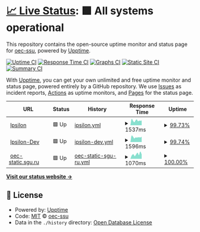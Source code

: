 # [📈 Live Status](https://oec-ssu.github.io/status): <!--live status--> **🟩 All systems operational**

This repository contains the open-source uptime monitor and status page for [oec-ssu](https://oec-ssu.github.io/status), powered by [Upptime](https://github.com/upptime/upptime).

[![Uptime CI](https://github.com/oec-ssu/status/workflows/Uptime%20CI/badge.svg)](https://github.com/oec-ssu/status/actions?query=workflow%3A%22Uptime+CI%22)
[![Response Time CI](https://github.com/oec-ssu/status/workflows/Response%20Time%20CI/badge.svg)](https://github.com/oec-ssu/status/actions?query=workflow%3A%22Response+Time+CI%22)
[![Graphs CI](https://github.com/oec-ssu/status/workflows/Graphs%20CI/badge.svg)](https://github.com/oec-ssu/status/actions?query=workflow%3A%22Graphs+CI%22)
[![Static Site CI](https://github.com/oec-ssu/status/workflows/Static%20Site%20CI/badge.svg)](https://github.com/oec-ssu/status/actions?query=workflow%3A%22Static+Site+CI%22)
[![Summary CI](https://github.com/oec-ssu/status/workflows/Summary%20CI/badge.svg)](https://github.com/oec-ssu/status/actions?query=workflow%3A%22Summary+CI%22)

With [Upptime](https://upptime.js.org), you can get your own unlimited and free uptime monitor and status page, powered entirely by a GitHub repository. We use [Issues](https://github.com/oec-ssu/status/issues) as incident reports, [Actions](https://github.com/oec-ssu/status/actions) as uptime monitors, and [Pages](https://oec-ssu.github.io/status) for the status page.

<!--start: status pages-->
<!-- This summary is generated by Upptime (https://github.com/upptime/upptime) -->
<!-- Do not edit this manually, your changes will be overwritten -->
<!-- prettier-ignore -->
| URL | Status | History | Response Time | Uptime |
| --- | ------ | ------- | ------------- | ------ |
| <img alt="" src="https://favicons.githubusercontent.com/ipsilon.sgu.ru" height="13"> [Ipsilon](https://ipsilon.sgu.ru) | 🟩 Up | [ipsilon.yml](https://github.com/oec-ssu/status/commits/HEAD/history/ipsilon.yml) | <details><summary><img alt="Response time graph" src="./graphs/ipsilon/response-time-week.png" height="20"> 1537ms</summary><br><a href="https://oec-ssu.github.io/status/history/ipsilon"><img alt="Response time 1537" src="https://img.shields.io/endpoint?url=https%3A%2F%2Fraw.githubusercontent.com%2Foec-ssu%2Fstatus%2FHEAD%2Fapi%2Fipsilon%2Fresponse-time.json"></a><br><a href="https://oec-ssu.github.io/status/history/ipsilon"><img alt="24-hour response time 1569" src="https://img.shields.io/endpoint?url=https%3A%2F%2Fraw.githubusercontent.com%2Foec-ssu%2Fstatus%2FHEAD%2Fapi%2Fipsilon%2Fresponse-time-day.json"></a><br><a href="https://oec-ssu.github.io/status/history/ipsilon"><img alt="7-day response time 1537" src="https://img.shields.io/endpoint?url=https%3A%2F%2Fraw.githubusercontent.com%2Foec-ssu%2Fstatus%2FHEAD%2Fapi%2Fipsilon%2Fresponse-time-week.json"></a><br><a href="https://oec-ssu.github.io/status/history/ipsilon"><img alt="30-day response time 1537" src="https://img.shields.io/endpoint?url=https%3A%2F%2Fraw.githubusercontent.com%2Foec-ssu%2Fstatus%2FHEAD%2Fapi%2Fipsilon%2Fresponse-time-month.json"></a><br><a href="https://oec-ssu.github.io/status/history/ipsilon"><img alt="1-year response time 1537" src="https://img.shields.io/endpoint?url=https%3A%2F%2Fraw.githubusercontent.com%2Foec-ssu%2Fstatus%2FHEAD%2Fapi%2Fipsilon%2Fresponse-time-year.json"></a></details> | <details><summary><a href="https://oec-ssu.github.io/status/history/ipsilon">99.73%</a></summary><a href="https://oec-ssu.github.io/status/history/ipsilon"><img alt="All-time uptime 99.73%" src="https://img.shields.io/endpoint?url=https%3A%2F%2Fraw.githubusercontent.com%2Foec-ssu%2Fstatus%2FHEAD%2Fapi%2Fipsilon%2Fuptime.json"></a><br><a href="https://oec-ssu.github.io/status/history/ipsilon"><img alt="24-hour uptime 100.00%" src="https://img.shields.io/endpoint?url=https%3A%2F%2Fraw.githubusercontent.com%2Foec-ssu%2Fstatus%2FHEAD%2Fapi%2Fipsilon%2Fuptime-day.json"></a><br><a href="https://oec-ssu.github.io/status/history/ipsilon"><img alt="7-day uptime 99.73%" src="https://img.shields.io/endpoint?url=https%3A%2F%2Fraw.githubusercontent.com%2Foec-ssu%2Fstatus%2FHEAD%2Fapi%2Fipsilon%2Fuptime-week.json"></a><br><a href="https://oec-ssu.github.io/status/history/ipsilon"><img alt="30-day uptime 99.73%" src="https://img.shields.io/endpoint?url=https%3A%2F%2Fraw.githubusercontent.com%2Foec-ssu%2Fstatus%2FHEAD%2Fapi%2Fipsilon%2Fuptime-month.json"></a><br><a href="https://oec-ssu.github.io/status/history/ipsilon"><img alt="1-year uptime 99.73%" src="https://img.shields.io/endpoint?url=https%3A%2F%2Fraw.githubusercontent.com%2Foec-ssu%2Fstatus%2FHEAD%2Fapi%2Fipsilon%2Fuptime-year.json"></a></details>
| <img alt="" src="https://favicons.githubusercontent.com/ipsilon-dev.sgu.ru" height="13"> [Ipsilon-Dev](https://ipsilon-dev.sgu.ru) | 🟩 Up | [ipsilon-dev.yml](https://github.com/oec-ssu/status/commits/HEAD/history/ipsilon-dev.yml) | <details><summary><img alt="Response time graph" src="./graphs/ipsilon-dev/response-time-week.png" height="20"> 1596ms</summary><br><a href="https://oec-ssu.github.io/status/history/ipsilon-dev"><img alt="Response time 1596" src="https://img.shields.io/endpoint?url=https%3A%2F%2Fraw.githubusercontent.com%2Foec-ssu%2Fstatus%2FHEAD%2Fapi%2Fipsilon-dev%2Fresponse-time.json"></a><br><a href="https://oec-ssu.github.io/status/history/ipsilon-dev"><img alt="24-hour response time 1751" src="https://img.shields.io/endpoint?url=https%3A%2F%2Fraw.githubusercontent.com%2Foec-ssu%2Fstatus%2FHEAD%2Fapi%2Fipsilon-dev%2Fresponse-time-day.json"></a><br><a href="https://oec-ssu.github.io/status/history/ipsilon-dev"><img alt="7-day response time 1596" src="https://img.shields.io/endpoint?url=https%3A%2F%2Fraw.githubusercontent.com%2Foec-ssu%2Fstatus%2FHEAD%2Fapi%2Fipsilon-dev%2Fresponse-time-week.json"></a><br><a href="https://oec-ssu.github.io/status/history/ipsilon-dev"><img alt="30-day response time 1596" src="https://img.shields.io/endpoint?url=https%3A%2F%2Fraw.githubusercontent.com%2Foec-ssu%2Fstatus%2FHEAD%2Fapi%2Fipsilon-dev%2Fresponse-time-month.json"></a><br><a href="https://oec-ssu.github.io/status/history/ipsilon-dev"><img alt="1-year response time 1596" src="https://img.shields.io/endpoint?url=https%3A%2F%2Fraw.githubusercontent.com%2Foec-ssu%2Fstatus%2FHEAD%2Fapi%2Fipsilon-dev%2Fresponse-time-year.json"></a></details> | <details><summary><a href="https://oec-ssu.github.io/status/history/ipsilon-dev">99.74%</a></summary><a href="https://oec-ssu.github.io/status/history/ipsilon-dev"><img alt="All-time uptime 99.74%" src="https://img.shields.io/endpoint?url=https%3A%2F%2Fraw.githubusercontent.com%2Foec-ssu%2Fstatus%2FHEAD%2Fapi%2Fipsilon-dev%2Fuptime.json"></a><br><a href="https://oec-ssu.github.io/status/history/ipsilon-dev"><img alt="24-hour uptime 100.00%" src="https://img.shields.io/endpoint?url=https%3A%2F%2Fraw.githubusercontent.com%2Foec-ssu%2Fstatus%2FHEAD%2Fapi%2Fipsilon-dev%2Fuptime-day.json"></a><br><a href="https://oec-ssu.github.io/status/history/ipsilon-dev"><img alt="7-day uptime 99.74%" src="https://img.shields.io/endpoint?url=https%3A%2F%2Fraw.githubusercontent.com%2Foec-ssu%2Fstatus%2FHEAD%2Fapi%2Fipsilon-dev%2Fuptime-week.json"></a><br><a href="https://oec-ssu.github.io/status/history/ipsilon-dev"><img alt="30-day uptime 99.74%" src="https://img.shields.io/endpoint?url=https%3A%2F%2Fraw.githubusercontent.com%2Foec-ssu%2Fstatus%2FHEAD%2Fapi%2Fipsilon-dev%2Fuptime-month.json"></a><br><a href="https://oec-ssu.github.io/status/history/ipsilon-dev"><img alt="1-year uptime 99.74%" src="https://img.shields.io/endpoint?url=https%3A%2F%2Fraw.githubusercontent.com%2Foec-ssu%2Fstatus%2FHEAD%2Fapi%2Fipsilon-dev%2Fuptime-year.json"></a></details>
| <img alt="" src="https://favicons.githubusercontent.com/oec-static.sgu.ru" height="13"> [oec-static.sgu.ru](https://oec-static.sgu.ru/favicon.ico) | 🟩 Up | [oec-static-sgu-ru.yml](https://github.com/oec-ssu/status/commits/HEAD/history/oec-static-sgu-ru.yml) | <details><summary><img alt="Response time graph" src="./graphs/oec-static-sgu-ru/response-time-week.png" height="20"> 1070ms</summary><br><a href="https://oec-ssu.github.io/status/history/oec-static-sgu-ru"><img alt="Response time 1070" src="https://img.shields.io/endpoint?url=https%3A%2F%2Fraw.githubusercontent.com%2Foec-ssu%2Fstatus%2FHEAD%2Fapi%2Foec-static-sgu-ru%2Fresponse-time.json"></a><br><a href="https://oec-ssu.github.io/status/history/oec-static-sgu-ru"><img alt="24-hour response time 1009" src="https://img.shields.io/endpoint?url=https%3A%2F%2Fraw.githubusercontent.com%2Foec-ssu%2Fstatus%2FHEAD%2Fapi%2Foec-static-sgu-ru%2Fresponse-time-day.json"></a><br><a href="https://oec-ssu.github.io/status/history/oec-static-sgu-ru"><img alt="7-day response time 1070" src="https://img.shields.io/endpoint?url=https%3A%2F%2Fraw.githubusercontent.com%2Foec-ssu%2Fstatus%2FHEAD%2Fapi%2Foec-static-sgu-ru%2Fresponse-time-week.json"></a><br><a href="https://oec-ssu.github.io/status/history/oec-static-sgu-ru"><img alt="30-day response time 1070" src="https://img.shields.io/endpoint?url=https%3A%2F%2Fraw.githubusercontent.com%2Foec-ssu%2Fstatus%2FHEAD%2Fapi%2Foec-static-sgu-ru%2Fresponse-time-month.json"></a><br><a href="https://oec-ssu.github.io/status/history/oec-static-sgu-ru"><img alt="1-year response time 1070" src="https://img.shields.io/endpoint?url=https%3A%2F%2Fraw.githubusercontent.com%2Foec-ssu%2Fstatus%2FHEAD%2Fapi%2Foec-static-sgu-ru%2Fresponse-time-year.json"></a></details> | <details><summary><a href="https://oec-ssu.github.io/status/history/oec-static-sgu-ru">100.00%</a></summary><a href="https://oec-ssu.github.io/status/history/oec-static-sgu-ru"><img alt="All-time uptime 100.00%" src="https://img.shields.io/endpoint?url=https%3A%2F%2Fraw.githubusercontent.com%2Foec-ssu%2Fstatus%2FHEAD%2Fapi%2Foec-static-sgu-ru%2Fuptime.json"></a><br><a href="https://oec-ssu.github.io/status/history/oec-static-sgu-ru"><img alt="24-hour uptime 100.00%" src="https://img.shields.io/endpoint?url=https%3A%2F%2Fraw.githubusercontent.com%2Foec-ssu%2Fstatus%2FHEAD%2Fapi%2Foec-static-sgu-ru%2Fuptime-day.json"></a><br><a href="https://oec-ssu.github.io/status/history/oec-static-sgu-ru"><img alt="7-day uptime 100.00%" src="https://img.shields.io/endpoint?url=https%3A%2F%2Fraw.githubusercontent.com%2Foec-ssu%2Fstatus%2FHEAD%2Fapi%2Foec-static-sgu-ru%2Fuptime-week.json"></a><br><a href="https://oec-ssu.github.io/status/history/oec-static-sgu-ru"><img alt="30-day uptime 100.00%" src="https://img.shields.io/endpoint?url=https%3A%2F%2Fraw.githubusercontent.com%2Foec-ssu%2Fstatus%2FHEAD%2Fapi%2Foec-static-sgu-ru%2Fuptime-month.json"></a><br><a href="https://oec-ssu.github.io/status/history/oec-static-sgu-ru"><img alt="1-year uptime 100.00%" src="https://img.shields.io/endpoint?url=https%3A%2F%2Fraw.githubusercontent.com%2Foec-ssu%2Fstatus%2FHEAD%2Fapi%2Foec-static-sgu-ru%2Fuptime-year.json"></a></details>

<!--end: status pages-->

[**Visit our status website →**](https://oec-ssu.github.io/status)

## 📄 License

- Powered by: [Upptime](https://github.com/upptime/upptime)
- Code: [MIT](./LICENSE) © [oec-ssu](https://oec-ssu.github.io/status)
- Data in the `./history` directory: [Open Database License](https://opendatacommons.org/licenses/odbl/1-0/)
